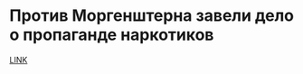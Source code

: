# Против Моргенштерна завели дело о пропаганде наркотиков



[LINK](https://varlamov.ru/4240988.html)